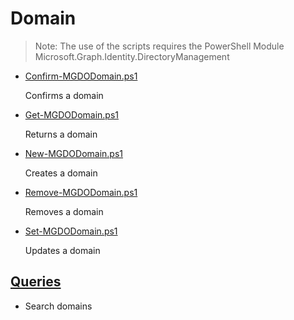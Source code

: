 # Domain

> Note: The use of the scripts requires the PowerShell Module Microsoft.Graph.Identity.DirectoryManagement

+ [Confirm-MGDODomain.ps1](./Confirm-MGDODomain.ps1)

  Confirms a domain

+ [Get-MGDODomain.ps1](./Get-MGDODomain.ps1)

  Returns a domain

+ [New-MGDODomain.ps1](./New-MGDODomain.ps1)

  Creates a domain

+ [Remove-MGDODomain.ps1](./Remove-MGDODomain.ps1)

  Removes a domain

+ [Set-MGDODomain.ps1](./Set-MGDODomain.ps1)

  Updates a domain

## [Queries](./_QUERY_)

  + Search domains